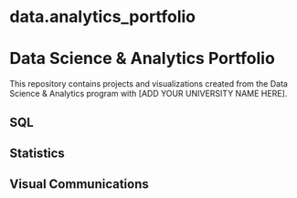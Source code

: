 # data.analytics_portfolio
# Data Science & Analytics Portfolio
This repository contains projects and visualizations created from the Data Science & Analytics program with [ADD YOUR UNIVERSITY NAME HERE].

## SQL

## Statistics

## Visual Communications
